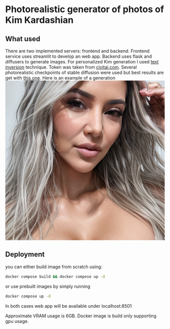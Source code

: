 # Photorealistic generator of photos of Kim Kardashian
## What used
There are two implemented servers: frontend and backend. Frontend service uses streamlit to develop an web app. Backend uses flask and diffusers to generate images. For personalized Kim generation I used [text inversion](https://arxiv.org/abs/2208.01618) technique. Token was taken from [civitai.com](https://civitai.com/models/23630/kim-kardashian). Several  photorealistic checkpoints of stable diffusion were used but best results are get with [this one](https://civitai.com/models/4201?modelVersionId=105674). Here is an example of a generation
![Example_image](https://github.com/armored-guitar/kim_diffusion_demo/blob/0bbc775987484eb2ab5985d63eb3c5603c553c4b/imgs/0_realistic_vision.png?raw=true)  

## Deployment
you can either build image from scratch using:
```sh
docker compose build && docker compose up -d
```
or use prebuilt images by simply running 
```sh
docker compose up -d 
```
In both cases web app will be available under localhost:8501

Approximate VRAM usage is 6GB. Docker image is build only supporting gpu usage.
